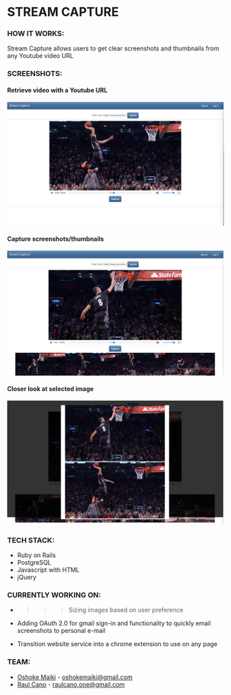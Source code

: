 # STREAM CAPTURE

### HOW IT WORKS:

Stream Capture allows users to get clear screenshots and thumbnails from any Youtube video URL

### SCREENSHOTS:

#### Retrieve video with a Youtube URL

![Screenshots](/public/urlpic.png?raw=true "URL pic")

#### Capture screenshots/thumbnails

![Screenshots](/public/streamcapture2.png?raw=true "Stream Capture")

#### Closer look at selected image

![Screenshots](/public/overlay.png?raw=true "Overlay")



### TECH STACK:

* Ruby on Rails
* PostgreSQL
* Javascript with HTML <canvas>
* jQuery


### CURRENTLY WORKING ON:


* >>> Sizing images based on user preference

*  Adding OAuth 2.0 for gmail sign-in and functionality to quickly email screenshots to personal e-mail


* Transition website service into a chrome extension to use on any page


### TEAM:

* [Oshoke Maiki](https://github.com/omaiki) - oshokemaiki@gmail.com
* [Raul Cano](https://github.com/RMC1) - raulcano.one@gmail.com
